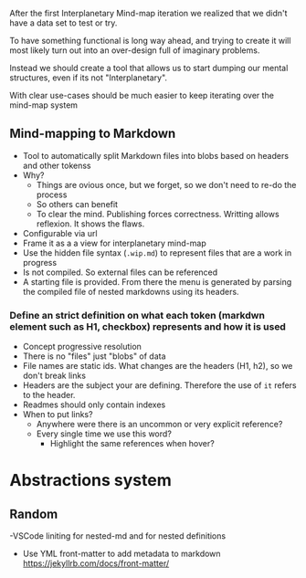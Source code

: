 After the first Interplanetary Mind-map iteration we realized that we didn't have a data set to test or try.

To have something functional is long way ahead, and trying to create it will most likely turn out into an over-design full of imaginary problems.

Instead we should create a tool that allows us to start dumping our mental structures, even if its not "Interplanetary".

With clear use-cases should be much easier to keep iterating over the mind-map system

## Mind-mapping to Markdown
- Tool to automatically split Markdown files into blobs based on headers and other tokenss 
- Why?
  - Things are ovious once, but we forget, so we don't need to re-do the process
  - So others can benefit
  - To clear the mind. Publishing forces correctness. Writting allows reflexion. It shows the flaws.
- Configurable via url
- Frame it as a a view for interplanetary mind-map
- Use the hidden file syntax (`.wip.md`) to represent files that are a work in progress
- Is not compiled. So external files can be referenced
- A starting file is provided. From there the menu is generated by parsing the compiled file of nested markdowns using its headers.


### Define an strict definition on what each token (markdwn element such as H1, checkbox) represents and how it is used
- Concept progressive resolution
- There is no "files" just "blobs" of data
- File names are static ids. What changes are the headers (H1, h2), so we don't break links
- Headers are the subject your are defining. Therefore the use of `it` refers to the header.
- Readmes should only contain indexes
- When to put links?
  - Anywhere were there is an uncommon or very explicit reference?
  - Every single time we use this word?
    - Highlight the same references when hover?

# Abstractions system

## Random
-VSCode liniting for nested-md and for nested definitions
- Use YML front-matter to add metadata to markdown https://jekyllrb.com/docs/front-matter/